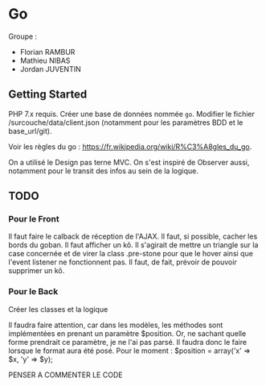 # Go
Groupe :
- Florian RAMBUR
- Mathieu NIBAS
- Jordan JUVENTIN

## Getting Started
PHP 7.x requis.
Créer une base de données nommée `go`.
Modifier le fichier /surcouche/data/client.json (notamment pour les paramètres BDD et le base_url/git).

Voir les règles du go : https://fr.wikipedia.org/wiki/R%C3%A8gles_du_go.

On a utilisé le Design pas terne MVC. On s'est inspiré de Observer aussi, notamment pour le transit des infos au sein de la logique.

## TODO
### Pour le Front
Il faut faire le calback de réception de l'AJAX. 
Il faut, si possible, cacher les bords du goban.
Il faut afficher un kô. Il s'agirait de mettre un triangle sur la case concernée et de virer la class .pre-stone pour que le hover ainsi que l'event listener ne fonctionnent pas.
Il faut, de fait, prévoir de pouvoir supprimer un kô.


### Pour le Back
Créer les classes et la logique

Il faudra faire attention, car dans les modèles, les méthodes sont implémentées en prenant un paramètre $position. Or, ne sachant quelle forme prendrait ce paramètre, je ne l'ai pas parsé. Il faudra donc le faire lorsque le format aura été posé.
Pour le moment : $position = array('x' => $x, 'y' => $y);

PENSER A COMMENTER LE CODE